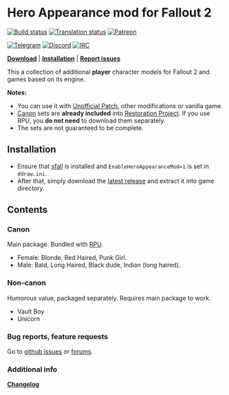 # Hero Appearance mod for Fallout 2

[![Build status](https://github.com/BGforgeNet/Fallout2_Hero_Appearance/workflows/package/badge.svg)](https://github.com/BGforgeNet/Fallout2_Hero_Appearance/actions?query=workflow%3Apackage)
[![Translation status](https://hive.bgforge.net/widgets/fallout/-/hero-appearance/svg-badge.svg)](https://hive.bgforge.net/projects/fallout/hero-appearance/)
[![Patreon](https://img.shields.io/badge/Patreon-donate-FF424D?logo=Patreon&labelColor=141518)](https://www.patreon.com/BGforge)

[![Telegram](https://img.shields.io/badge/telegram-join%20%20%20%20%E2%9D%B1%E2%9D%B1%E2%9D%B1-darkorange?logo=telegram)](https://t.me/bgforge)
[![Discord](https://img.shields.io/discord/420268540700917760?logo=discord&label=discord&color=blue&logoColor=FEE75C)](https://discord.gg/4Yqfggm)
[![IRC](https://img.shields.io/badge/%23IRC-join%20%20%20%20%E2%9D%B1%E2%9D%B1%E2%9D%B1-darkorange)](https://bgforge.net/irc)

[**Download**](https://github.com/BGforgeNet/Fallout2_Hero_Appearance/releases/latest)
| [**Installation**](#installation)
| [**Report issues**](#bug-reports-feature-requests)

This a collection of additional **player** character models for Fallout 2 and games based on its engine.

**Notes:**

- You can use it with [Unofficial Patch](https://github.com/BGforgeNet/Fallout2_Unofficial_Patch), other modifications or vanilla game.
- [Canon](#canon) sets are **already included** into [Restoration Project](https://github.com/BGforgeNet/Fallout2_Restoration_Project). If you use RPU, you **do not need** to download them separately.
- The sets are not guaranteed to be complete.

## Installation

- Ensure that [sfall](https://github.com/phobos2077/sfall) is installed and `EnableHeroAppearanceMod=1` is set in `ddraw.ini`.
- After that, simply download the [latest release](https://github.com/BGforgeNet/Fallout2_Hero_Appearance/releases/latest) and extract it into game directory.

## Contents

### Canon

Main package. Bundled with [RPU](https://github.com/BGforgeNet/Fallout2_Restoration_Project).

- Female: Blonde, Red Haired, Punk Girl.
- Male: Bald, Long Haired, Black dude, Indian (long haired).

### Non-canon

Humorous value, packaged separately. Requires main package to work.

- Vault Boy
- Unicorn

### Bug reports, feature requests

Go to [github issues](https://github.com/BGforgeNet/Fallout2_Hero_Appearance/issues) or [forums](https://forums.bgforge.net/viewforum.php?f=34).

### Additional info

[**Changelog**](docs/changelog.md)

